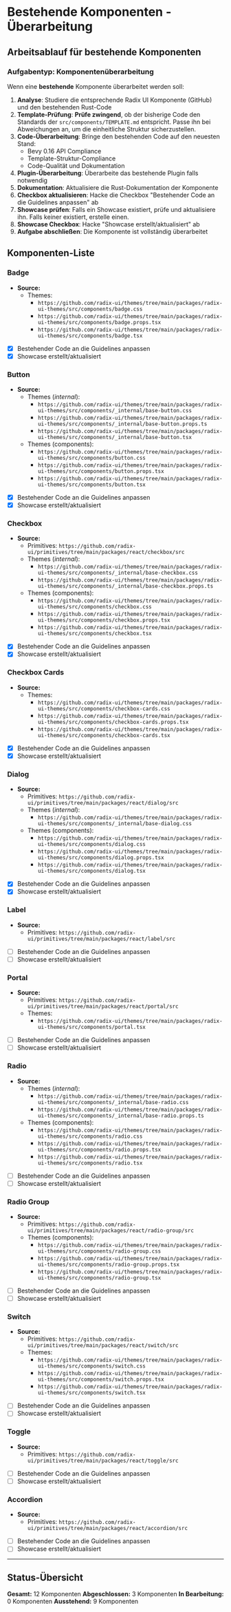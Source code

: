 # Bestehende Komponenten - Überarbeitung

## Arbeitsablauf für bestehende Komponenten

### Aufgabentyp: Komponentenüberarbeitung
Wenn eine **bestehende** Komponente überarbeitet werden soll:

1. **Analyse**: Studiere die entsprechende Radix UI Komponente (GitHub) und den bestehenden Rust-Code
2. **Template-Prüfung**: **Prüfe zwingend**, ob der bisherige Code den Standards der `src/components/TEMPLATE.md` entspricht. Passe ihn bei Abweichungen an, um die einheitliche Struktur sicherzustellen.
3. **Code-Überarbeitung**: Bringe den bestehenden Code auf den neuesten Stand:
   - Bevy 0.16 API Compliance
   - Template-Struktur-Compliance  
   - Code-Qualität und Dokumentation
4. **Plugin-Überarbeitung**: Überarbeite das bestehende Plugin falls notwendig
5. **Dokumentation**: Aktualisiere die Rust-Dokumentation der Komponente
6. **Checkbox aktualisieren**: Hacke die Checkbox "Bestehender Code an die Guidelines anpassen" ab
7. **Showcase prüfen**: Falls ein Showcase existiert, prüfe und aktualisiere ihn. Falls keiner existiert, erstelle einen.
8. **Showcase Checkbox**: Hacke "Showcase erstellt/aktualisiert" ab
9. **Aufgabe abschließen**: Die Komponente ist vollständig überarbeitet

## Komponenten-Liste

### Badge
- **Source:**
  - Themes:
    - `https://github.com/radix-ui/themes/tree/main/packages/radix-ui-themes/src/components/badge.css`
    - `https://github.com/radix-ui/themes/tree/main/packages/radix-ui-themes/src/components/badge.props.tsx`
    - `https://github.com/radix-ui/themes/tree/main/packages/radix-ui-themes/src/components/badge.tsx`
- [x] Bestehender Code an die Guidelines anpassen
- [x] Showcase erstellt/aktualisiert

### Button
- **Source:**
  - Themes (_internal_):
    - `https://github.com/radix-ui/themes/tree/main/packages/radix-ui-themes/src/components/_internal/base-button.css`
    - `https://github.com/radix-ui/themes/tree/main/packages/radix-ui-themes/src/components/_internal/base-button.props.ts`
    - `https://github.com/radix-ui/themes/tree/main/packages/radix-ui-themes/src/components/_internal/base-button.tsx`
  - Themes (components):
    - `https://github.com/radix-ui/themes/tree/main/packages/radix-ui-themes/src/components/button.css`
    - `https://github.com/radix-ui/themes/tree/main/packages/radix-ui-themes/src/components/button.props.tsx`
    - `https://github.com/radix-ui/themes/tree/main/packages/radix-ui-themes/src/components/button.tsx`
- [x] Bestehender Code an die Guidelines anpassen
- [x] Showcase erstellt/aktualisiert

### Checkbox
- **Source:**
  - Primitives: `https://github.com/radix-ui/primitives/tree/main/packages/react/checkbox/src`
  - Themes (_internal_):
    - `https://github.com/radix-ui/themes/tree/main/packages/radix-ui-themes/src/components/_internal/base-checkbox.css`
    - `https://github.com/radix-ui/themes/tree/main/packages/radix-ui-themes/src/components/_internal/base-checkbox.props.ts`
  - Themes (components):
    - `https://github.com/radix-ui/themes/tree/main/packages/radix-ui-themes/src/components/checkbox.css`
    - `https://github.com/radix-ui/themes/tree/main/packages/radix-ui-themes/src/components/checkbox.props.tsx`
    - `https://github.com/radix-ui/themes/tree/main/packages/radix-ui-themes/src/components/checkbox.tsx`
- [x] Bestehender Code an die Guidelines anpassen
- [x] Showcase erstellt/aktualisiert

### Checkbox Cards
- **Source:**
  - Themes:
    - `https://github.com/radix-ui/themes/tree/main/packages/radix-ui-themes/src/components/checkbox-cards.css`
    - `https://github.com/radix-ui/themes/tree/main/packages/radix-ui-themes/src/components/checkbox-cards.props.tsx`
    - `https://github.com/radix-ui/themes/tree/main/packages/radix-ui-themes/src/components/checkbox-cards.tsx`
- [x] Bestehender Code an die Guidelines anpassen
- [x] Showcase erstellt/aktualisiert

### Dialog
- **Source:**
  - Primitives: `https://github.com/radix-ui/primitives/tree/main/packages/react/dialog/src`
  - Themes (_internal_):
    - `https://github.com/radix-ui/themes/tree/main/packages/radix-ui-themes/src/components/_internal/base-dialog.css`
  - Themes (components):
    - `https://github.com/radix-ui/themes/tree/main/packages/radix-ui-themes/src/components/dialog.css`
    - `https://github.com/radix-ui/themes/tree/main/packages/radix-ui-themes/src/components/dialog.props.tsx`
    - `https://github.com/radix-ui/themes/tree/main/packages/radix-ui-themes/src/components/dialog.tsx`
- [x] Bestehender Code an die Guidelines anpassen
- [x] Showcase erstellt/aktualisiert

### Label
- **Source:**
  - Primitives: `https://github.com/radix-ui/primitives/tree/main/packages/react/label/src`
- [ ] Bestehender Code an die Guidelines anpassen
- [ ] Showcase erstellt/aktualisiert

### Portal
- **Source:**
  - Primitives: `https://github.com/radix-ui/primitives/tree/main/packages/react/portal/src`
  - Themes:
    - `https://github.com/radix-ui/themes/tree/main/packages/radix-ui-themes/src/components/portal.tsx`
- [ ] Bestehender Code an die Guidelines anpassen
- [ ] Showcase erstellt/aktualisiert

### Radio
- **Source:**
  - Themes (_internal_):
    - `https://github.com/radix-ui/themes/tree/main/packages/radix-ui-themes/src/components/_internal/base-radio.css`
    - `https://github.com/radix-ui/themes/tree/main/packages/radix-ui-themes/src/components/_internal/base-radio.props.ts`
  - Themes (components):
    - `https://github.com/radix-ui/themes/tree/main/packages/radix-ui-themes/src/components/radio.css`
    - `https://github.com/radix-ui/themes/tree/main/packages/radix-ui-themes/src/components/radio.props.tsx`
    - `https://github.com/radix-ui/themes/tree/main/packages/radix-ui-themes/src/components/radio.tsx`
- [ ] Bestehender Code an die Guidelines anpassen
- [ ] Showcase erstellt/aktualisiert

### Radio Group
- **Source:**
  - Primitives: `https://github.com/radix-ui/primitives/tree/main/packages/react/radio-group/src`
  - Themes (components):
    - `https://github.com/radix-ui/themes/tree/main/packages/radix-ui-themes/src/components/radio-group.css`
    - `https://github.com/radix-ui/themes/tree/main/packages/radix-ui-themes/src/components/radio-group.props.tsx`
    - `https://github.com/radix-ui/themes/tree/main/packages/radix-ui-themes/src/components/radio-group.tsx`
- [ ] Bestehender Code an die Guidelines anpassen
- [ ] Showcase erstellt/aktualisiert

### Switch
- **Source:**
  - Primitives: `https://github.com/radix-ui/primitives/tree/main/packages/react/switch/src`
  - Themes:
    - `https://github.com/radix-ui/themes/tree/main/packages/radix-ui-themes/src/components/switch.css`
    - `https://github.com/radix-ui/themes/tree/main/packages/radix-ui-themes/src/components/switch.props.tsx`
    - `https://github.com/radix-ui/themes/tree/main/packages/radix-ui-themes/src/components/switch.tsx`
- [ ] Bestehender Code an die Guidelines anpassen
- [ ] Showcase erstellt/aktualisiert

### Toggle
- **Source:**
  - Primitives: `https://github.com/radix-ui/primitives/tree/main/packages/react/toggle/src`
- [ ] Bestehender Code an die Guidelines anpassen
- [ ] Showcase erstellt/aktualisiert

### Accordion
- **Source:**
  - Primitives: `https://github.com/radix-ui/primitives/tree/main/packages/react/accordion/src`
- [ ] Bestehender Code an die Guidelines anpassen
- [ ] Showcase erstellt/aktualisiert

---

## Status-Übersicht
**Gesamt:** 12 Komponenten
**Abgeschlossen:** 3 Komponenten
**In Bearbeitung:** 0 Komponenten
**Ausstehend:** 9 Komponenten
